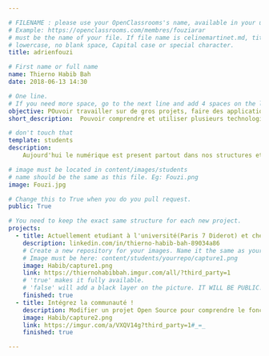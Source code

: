 ```yaml
---

# FILENAME : please use your OpenClassrooms's name, available in your url.
# Example: https://openclassrooms.com/membres/fouziarar
# must be the name of your file. If file name is celinemartinet.md, title is celinemartinet.
# lowercase, no blank space, Capital case or special character.
title: adrienfouzi

# First name or full name
name: Thierno Habib Bah
date: 2018-06-13 14:30

# One line.
# If you need more space, go to the next line and add 4 spaces on the left, as in 'description'.
objective: POuvoir travailler sur de gros projets, faire des applications, me depasser.
short_description:  Pouvoir comprendre et utiliser plusieurs technologies, surtout l'intelligence artifielle.

# don't touch that
template: students
description:
    Aujourd'hui le numérique est present partout dans nos structures et je pense qu'il est important de comprendre toutes ses technologies. J'ai toujours été passiionné par le numérique et les nouvelle technologies.

# image must be located in content/images/students
# name should be the same as this file. Eg: Fouzi.png
image: Fouzi.jpg

# Change this to True when you do you pull request.
public: True

# You need to keep the exact same structure for each new project.
projects:
  - title: Actuellement etudiant à l'université(Paris 7 Diderot) et chez open classroms, je souhaite devenir developpeur d'application java au terme de cette formation. 
    description: linkedin.com/in/thierno-habib-bah-89034a86
    # Create a new repository for your images. Name it the same as your nickname and profile picture.
    # Image must be here: content/students/yourrepo/capture1.png
    image: Habib/capture1.png
    link: https://thiernohabibbah.imgur.com/all/?third_party=1
    # 'true' makes it fully available.
    # 'false' will add a black layer on the picture. IT WILL BE PUBLIC!
    finished: true
  - title: Intégrez la communauté !
    description: Modifier un projet Open Source pour comprendre le fonctionnement de Git, de Github et des pull requests.
    image: Habib/capture2.png
    link: https://imgur.com/a/VXQV14g?third_party=1#_=_
    finished: true

---
```

